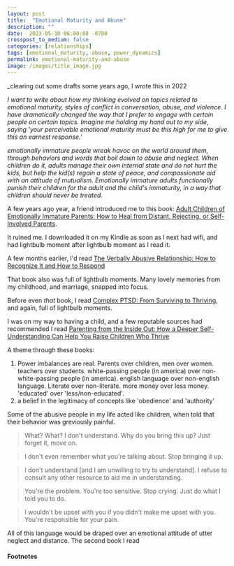 ```yaml
---
layout: post
title:  "Emotional Maturity and Abuse"
description: ""
date:  2023-05-10 06:00:00 -0700
crosspost_to_medium: false
categories: [relationships]
tags: [emotional_maturity, abuse, power_dynamics]
permalink: emotional-maturity-and-abuse
image: /images/title_image.jpg
---
```

<!-- issue_id: 5  -->

_clearing out some drafts some years ago, I wrote this in 2022

_I want to write about how my thinking evolved on topics related to emotional maturity, styles of conflict in conversation, abuse, and violence. I have dramatically changed the way that I prefer to engage with certain people on certain topics. Imagine me holding my hand out to my side, saying 'your perceivable emotional maturity must be this high for me to give this an earnest response.'_

_emotionally immature people wreak havoc on the world around them, through behaviors and words that boil down to abuse and neglect. When children do it, adults manage their own internal state and do not hurt the kids, but help the kid(s) regain a state of peace, and compassionate aid with an attitude of mutualism. Emotionally immature adults functionally punish their children for the adult and the child's immaturity, in a way that children should never be treated._


A few years ago year, a friend introduced me to this book: [Adult Children of Emotionally Immature Parents: How to Heal from Distant, Rejecting, or Self-Involved Parents](https://www.goodreads.com/book/show/23129659-adult-children-of-emotionally-immature-parents). 

It ruined me. I downloaded it on my Kindle as soon as I next had wifi, and had lightbulb moment after lightbulb moment as I read it. 

A few months earlier, I'd read [The Verbally Abusive Relationship: How to Recognize It and How to Respond](https://www.goodreads.com/book/show/402366.The_Verbally_Abusive_Relationship)

That book also was full of lightbulb moments. Many lovely memories from my childhood, and marriage, snapped into focus. 

Before even _that_ book, I read [Complex PTSD: From Surviving to Thriving](https://www.goodreads.com/book/show/20556323-complex-ptsd), and again, full of lightbulb moments.

I was on my way to having a child, and a few reputable sources had recommended I read [Parenting from the Inside Out: How a Deeper Self-Understanding Can Help You Raise Children Who Thrive](https://www.amazon.com/Parenting-Inside-Out-Self-Understanding-Anniversary/dp/039916510X)


A theme through these books:

1. Power imbalances are real. Parents over children, men over women. teachers over students. white-passing people (in america) over non-white-passing people (in america). english language over non-english language. Literate over non-literate. more money over less money. 'educated' over 'less/non-educated'.
2. a belief in the legitimacy of concepts like 'obedience' and 'authority'

<!--more-->

Some of the abusive people in my life acted like children, when told that their behavior was greviously painful.

> What? What? I don't understand. Why do you bring this up? Just forget it, move on.

> I don't even remember what you're talking about. Stop bringing it up.

> I don't understand [and I am unwilling to try to understand]. I refuse to consult any other resource to aid me in understanding. 

> You're the problem. You're too sensitive. Stop crying. Just do what I told you to do. 

> I wouldn't be upset with you if you didn't make me upset with you. You're responsible for your pain. 

All of this language would be draped over an emotional attitude of utter neglect and distance. The second book I read

#### Footnotes 

